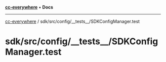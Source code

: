 [**cc-everywhere**](../../../../../index.md) • **Docs**

***

[cc-everywhere](../../../../../index.md) / sdk/src/config/\_\_tests\_\_/SDKConfigManager.test

# sdk/src/config/\_\_tests\_\_/SDKConfigManager.test
